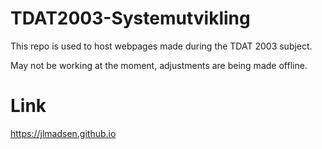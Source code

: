 # TDAT2003-Systemutvikling

This repo is used to host webpages made during the TDAT 2003 subject.

May not be working at the moment, adjustments are being made offline.

# Link
https://jlmadsen.github.io
